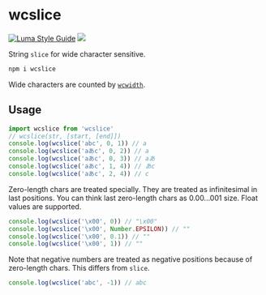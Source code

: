 # wcslice

[![Luma Style Guide](https://img.shields.io/badge/styled%20with-luma-%23c5ebeb?style=flat-square)](https://github.com/luma-dev/luma-style-guide#readme)
[![](https://img.shields.io/codecov/c/github/luma-dev/wcslice?style=flat-square)](https://codecov.io/gh/luma-dev/wcslice)

String `slice` for wide character sensitive.

```sh
npm i wcslice
```

Wide characters are counted by [`wcwidth`](https://www.npmjs.com/package/wcwidth).

## Usage

```ts
import wcslice from 'wcslice'
// wcslice(str, [start, [end]])
console.log(wcslice('abc', 0, 1)) // a
console.log(wcslice('aあc', 0, 2)) // a
console.log(wcslice('aあc', 0, 3)) // aあ
console.log(wcslice('aあc', 1, 4)) // あc
console.log(wcslice('aあc', 2, 4)) // c
```

Zero-length chars are treated specially. They are treated as infinitesimal in last positions. You can think last zero-length chars as 0.00...001 size.
Float values are supported.

```ts
console.log(wcslice('\x00', 0)) // "\x00"
console.log(wcslice('\x00', Number.EPSILON)) // ""
console.log(wcslice('\x00', 0.1)) // ""
console.log(wcslice('\x00', 1)) // ""
```

Note that negative numbers are treated as negative positions because of zero-length chars. This differs from `slice`.

```ts
console.log(wcslice('abc', -1)) // abc
```
